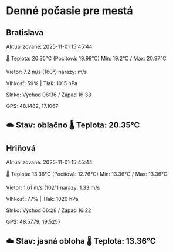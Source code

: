﻿# Denné počasie pre mestá

## Bratislava
Aktualizované: 2025-11-01 15:45:44

🌡️ Teplota: 20.35°C 
(Pocitová: 19.98°C)
Min: 19.2°C / Max: 20.97°C

Vietor: 7.2 m/s    (160°) 
nárazy:  m/s

Vlhkosť: 59% | Tlak: 1015 hPa

Slnko: Východ 06:36 / Západ 16:33

GPS: 48.1482, 17.1067

☁️ Stav: oblačno        🌡️ Teplota: 20.35°C
---

## Hriňová
Aktualizované: 2025-11-01 15:45:44

🌡️ Teplota: 13.36°C 
(Pocitová: 12.76°C)
Min: 13.36°C / Max: 13.36°C

Vietor: 1.61 m/s (102°)
nárazy: 1.33 m/s

Vlhkosť: 77% | Tlak: 1020 hPa

Slnko: Východ 06:28 / Západ 16:22

GPS: 48.5779, 19.5257

☁️ Stav: jasná obloha        🌡️ Teplota: 13.36°C
---
